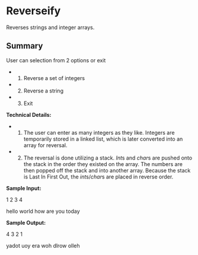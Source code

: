 # Reverseify
Reverses strings and integer arrays.

Summary
---------
User can selection from 2 options or exit
- 1) Reverse a set of integers
- 2) Reverse a string
- 3) Exit

**Technical Details:**
- 1) The user can enter as many integers as they like. Integers are temporarily stored in a linked list, which is later converted into an array for reversal.
- 2) The reversal is done utilizing a stack. *Int*s and *char*s are pushed onto the stack in the order they existed on the array. The numbers are then popped off the stack and into another array. Because the stack is Last In First Out, the *int*s/*char*s are placed in reverse order.

**Sample Input:**

1 2 3 4

hello world how are you today

**Sample Output:**

4 3 2 1

yadot uoy era woh dlrow olleh
